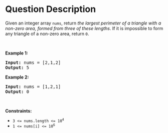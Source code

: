 # Question Description

<p>Given an integer array <code>nums</code>, return <em>the largest perimeter of a triangle with a non-zero area, formed from three of these lengths</em>. If it is impossible to form any triangle of a non-zero area, return <code>0</code>.</p>

<p>&nbsp;</p>
<p><strong>Example 1:</strong></p>

<pre>
<strong>Input:</strong> nums = [2,1,2]
<strong>Output:</strong> 5
</pre>

<p><strong>Example 2:</strong></p>

<pre>
<strong>Input:</strong> nums = [1,2,1]
<strong>Output:</strong> 0
</pre>

<p>&nbsp;</p>
<p><strong>Constraints:</strong></p>

<ul>
	<li><code>3 &lt;= nums.length &lt;= 10<sup>4</sup></code></li>
	<li><code>1 &lt;= nums[i] &lt;= 10<sup>6</sup></code></li>
</ul>
